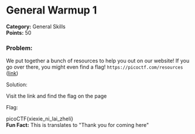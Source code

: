 # General Warmup 1
__Category:__ General Skills  
__Points:__ 50

### Problem:

We put together a bunch of resources to help you out on our website! If you go over there, you might even find a flag! `https://picoctf.com/resources` ([link](https://picoctf.com/resources))

Solution:

Visit the link and find the flag on the page

Flag:

picoCTF{xiexie_ni_lai_zheli}  
__Fun Fact:__ This is translates to "Thank you for coming here"
